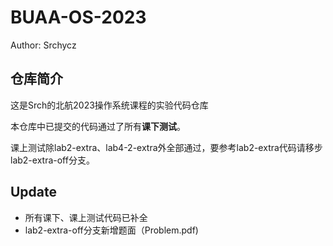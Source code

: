 # BUAA-OS-2023

Author: Srchycz

## 仓库简介

这是Srch的北航2023操作系统课程的实验代码仓库

本仓库中已提交的代码通过了所有**课下测试**。

课上测试除lab2-extra、lab4-2-extra外全部通过，要参考lab2-extra代码请移步lab2-extra-off分支。

## Update

- 所有课下、课上测试代码已补全
- lab2-extra-off分支新增题面（Problem.pdf)
